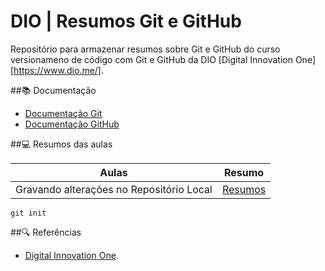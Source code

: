 # DIO | Resumos Git e GitHub

Repositório para armazenar resumos sobre Git e GitHub do curso versionameno de código com Git e GitHub da DIO [Digital Innovation One][https://www.dio.me/].

##📚 Documentação
- [Documentação Git](https://git-scm.com/docs/git/pt_BR)
- [Documentação GitHub](https://docs.github.com/pt)

##💻 Resumos das aulas 

 |Aulas | Resumo |
 |-----|----------
 |Gravando alterações no Repositório Local | [Resumos]()

 ```
 git init 
 ```
##🔍 Referências 
- [Digital Innovation One]().
